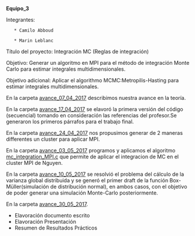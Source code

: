 
**Equipo_3**

Integrantes:

    
       * Camilo Abboud
    
       * Marin Leblanc



Título del proyecto: Integración MC (Reglas de integración)


Objetivo: Generar un algoritmo en MPI para el método de integración Monte Carlo para estimar integrales multidimensionales.

Objetivo adicional: Aplicar el algorithmo MCMC:Metropilis-Hasting para estimar integrales multidimensionales.

En la carpeta [avance_07_04_2017](avance_07_04_2017) describimos nuestra avance en la teoría.

En la carpeta [avance_17_04_2017](avance_17_04_2017) se elavoró la primera versión del código (secuencial) tomando en consideración las referencias del profesor.Se generaron los primeros párrafos para el trabajo final.

En la carpeta [avance_24_04_2017](avance_24_04_2017) nos propusimos generar de 2 maneras differentes un cluster para aplicar MPI.

En la carpeta [avance_03_05_2017](avance_03_05_2017) programos y aplicamos el algoritmo [mc_integration_MPI.c](avance_03_05_2017/mc_integration_MPI.c) que permite de aplicar el integracion de MC en el cluster MPI de Nguyen.

En la carpeta [avance_10_05_2017](avance_10_05_2017) se resolvió el problema del cálculo de la varianza global distribuida y se generó el primer draft de la función Box-Müller(simulación de distribución normal), en ambos casos, con el objetivo de poder generar una simulación Monte-Carlo posteriormente.

En la carpeta [avance_30_05_2017](avance_30_05_2017).
- Elavoración documento escrito 
- Elavoración Presentación
- Resumen de Resultados Prácticos

 

